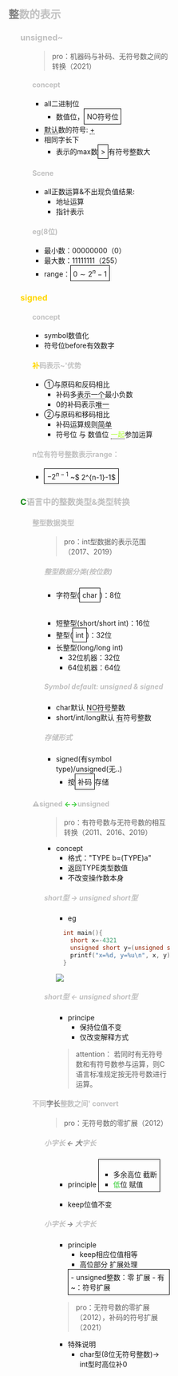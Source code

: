 <div style="float: left; width: 64%; padding: 1%;">

##  <span style="color: silver;"><span style="color: gray;">整</span>数的表示  

<ul>

###  <span style="color: silver;">unsigned~

<ul>

>pro：机器码与补码、无符号数之间的转换（2021）  

####  <span style="color: silver;">concept
  - all二进制位
    - 数值位，<span style="border: 1px solid black; padding: 5px; display: inline-block;">NO符号位</span>
  - <span style="border-bottom: 1px dotted black;">默认</span>数的符号: <span style="border-bottom: 1px dotted black;">+<span style="border-bottom: 1px dotted black;">
  - 相同字长下
    - 表示的max数<span style="border: 1px solid black; padding: 5px; display: inline-block;">$>$</span>有符号整数大
####  <span style="color: silver;">Scene
  - all正数运算&不出现负值结果:
    - 地址运算
    - 指针表示
####  <span style="color: silver;"> eg(8位)
  - 最小数：00000000（0）
  - 最大数：11111111（255）
  - range：<span style="border: 1px solid black; padding: 5px; display: inline-block;">$0  \sim 2^n-1$</span>

</ul>

###  <span style="color: silver;"><span style="color: Gold;">signed</span>

<ul>

####  <span style="color: silver;">concept
  - symbol数值化
  - 符号位before有效数字
####  <span style="color: silver;"><span style="color: Gold;">补</span>码表示~'优势
   - ①与原码和反码相比
     - 补码多<span style="border-bottom: 1px dotted black;">表示一个</span>最小负数
     - 0的补码表示<span style="border-bottom: 1px dotted black;">唯一</span>
   - ②与原码和移码相比
     - 补码运算规则<span style="border-bottom: 1px dotted black;">简单</span>
     - 符号位 与 数值位  <span style="border-bottom: 1px dotted black;"><span style="color: GreenYellow;">一起</span></span>参加运算

####  <span style="color: silver;">n位有符号整数表示range：
- <span style="border: 1px solid black; padding: 5px; display: inline-block;">$-2^{n-1}$ ~$ 2^{n-1}-1$</span>

</ul>

###  <span style="color: silver;"><span style="color: green;">C</span>语言中的整数类型&类型转换  

<ul>

####  <span style="color: silver;">整型数据类型  

<ul>

>pro：int型数据的表示范围（2017、2019）  

#####  <span style="color: silver;"> 整型数据分类(按位数)
  - 字符型(<span style="border: 1px solid black; padding: 5px; display: inline-block;">char</span>)：8位
<br>

  - 短整型(short/short int)：16位
  - 整型(<span style="border: 1px solid black; padding: 5px; display: inline-block;">int</span>)：32位
  - 长整型(long/long int)
    - 32位机器：32位
    - 64位机器：64位
#####   <span style="color: silver;">Symbol default: unsigned & signed
  - char默认 <span style="border-bottom: 1px dotted black;">NO符号</span>整数
  - short/int/long默认 <span style="border-bottom: 1px dotted black;">有</span>符号整数
#####  <span style="color: silver;">存储形式
  - signed(有symbol type)/unsigned(无..)
    - 按<span style="border: 1px solid black; padding: 5px; display: inline-block;">补码</span>存储


</ul>

####  <span style="color: silver;">⚠️signed <span style="color: LimeGreen;">←→</span>unsigned

<ul>

>pro：有符号数与无符号数的相互转换（2011、2016、2019）  

- concept
  - 格式："TYPE b=(TYPE)a"
  - 返回TYPE类型数值
  - 不改变操作数本身

#####  <span style="color: silver;">short型 → unsigned short型

<ul>

- eg
```c
  int main(){ 
    short x=-4321
    unsigned short y=(unsigned short)x;
    printf("x=%d, y=%u\n", x, y);
  }
```

![](https://cdn-mineru.openxlab.org.cn/model-mineru/prod/ea75c374ba8836e0e20e1d2fbf17389368b80728623490a6848a5ac33303d2d0.jpg)  

</ul>

##### <span style="color: silver;">short型 ← unsigned short型

<ul>

- principe
  - 保持位值不变
  - 仅改变解释方式

>attention： 若同时有无符号数和有符号数参与运算，则C语言标准规定按无符号数进行运算。  

</ul>
</ul>

####  <span style="color: silver;">不同<span style="color: gray;">字长</span>整数之间' convert  

<ul>

>pro：无符号数的零扩展（2012）  

##### <span style="color: silver;">小字长 <span style="color: gray;">←</span> <span style="color: gray;">大</span>字长

<ul>

- principle
  <span style="border: 1px solid black; padding: 5px; display: inline-block;">
  - 多余高位  截断
  -  <span style="color: LimeGreen;">低</span>位 赋值
  
</span>

  - keep位值不变

</ul>

#####  <span style="color: silver;">小字长 <span style="color: gray;">→</span> 大字长

<ul>

- principle
  - keep相应位值相等
  - 高位部分 扩展处理
  <span style="border: 1px solid black; padding: 5px; display: inline-block;">
    - unsigned整数：零 扩展
    - 有~：符号扩展

>pro：无符号数的零扩展（2012），补码的符号扩展（2021）  

- 特殊说明
  - char型(8位无符号整数)→ int型时高位补0

</ul>

</ul>

</ul>

</ul>

</ul>
</div>
<div style="float: right; width: 26%; padding: 1%;">

</div>
<div style="clear: both;"></div>
